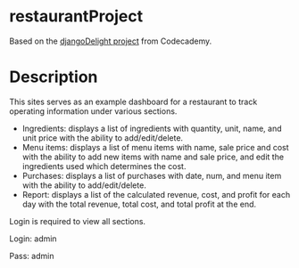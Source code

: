 # restaurantProject
Based on the [djangoDelight project](https://www.codecademy.com/paths/build-python-web-apps-with-django/tracks/django-capstone-project/modules/build-python-web-apps-with-django-capstone-project/informationals/django-capstone-project) from Codecademy.

# Description
This sites serves as an example dashboard for a restaurant to track operating information under various sections.

* Ingredients: displays a list of ingredients with quantity, unit, name, and unit price with the ability to add/edit/delete.
* Menu items: displays a list of menu items with name, sale price and cost with the ability to add new items with name and sale price, and edit the ingredients used which determines the cost.
* Purchases: displays a list of purchases with date, num, and menu item with the ability to add/edit/delete.
* Report: displays a list of the calculated revenue, cost, and profit for each day with the total revenue, total cost, and total profit at the end.


Login is required to view all sections.

Login: admin

Pass: admin
